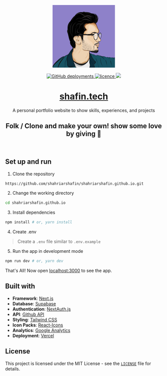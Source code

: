 <p align="center">
    <img src="public/assets/images/icons/icon-384x384.png" alt="Logo" width="200">
</p>

<p align="center">
<a href="" target="blank">
<img alt="GitHub deployments" src="https://img.shields.io/github/deployments/shahriarshafin/myportfolio/production?label=vercel&logo=vercel&logoColor=vercel&style=flat-square">
</a>
<a href="https://github.com/shahriarshafin/myportfolio/blob/master/LICENSE" target="blank">
<img src="https://img.shields.io/badge/License-MIT-blue?style=flat-square" alt="licence" />
</a>
<a href="https://twitter.com/intent/tweet?text=👋%20Check%20this%20amazing%20portfolio!%20https://shafin.live/,%20created%20by%20@connectshafin">
<img src="https://img.shields.io/twitter/url?label=Share%20on%20Twitter&style=social&url=https%3A%2F%2Fgithub.com%2Fshahriar%2Fshafin">
</a>
</p>

<div align="center">
<h1>
<a href="https://shafin.tech/" target="_blank">shafin.tech</a>
</h1>
A personal portfolio website to show skills, experiences, and projects
    <br/>
   <h2> Folk / Clone and make your own! show some love by giving 🌟</h1>
</div>

<br/>

## Set up and run

1. Clone the repository

```bash
https://github.com/shahriarshafin/shahriarshafin.github.io.git
```

2. Change the working directory

```bash
cd shahriarshafin.github.io
```

3. Install dependencies

```bash
npm install # or, yarn install
```

4. Create .env

> Create a `.env` file similar to `.env.example`

5. Run the app in development mode

```bash
npm run dev # or, yarn dev
```

That's All! Now open [localhost:3000](http://localhost:3000/) to see the app.

## Built with

- **Framework**: [Next.js](https://nextjs.org/)
- **Database**: [Supabase](https://supabase.com/)
- **Authentication**: [NextAuth.js](https://next-auth.js.org/)
- **API**: [Github API](https://api.github.com)
- **Styling**: [Tailwind CSS](https://tailwindcss.com/)
- **Icon Packs**: [React-Icons](https://react-icons.github.io/react-icons/)
- **Analytics**: [Google Analytics](https://analytics.google.com/)
- **Deployment**: [Vercel](https://vercel.com)

## License

This project is licensed under the MIT License - see the [`LICENSE`](LICENSE) file for details.
